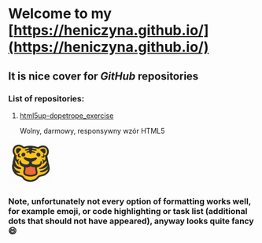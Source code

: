 # Welcome to my [https://heniczyna.github.io/](https://heniczyna.github.io/)
## It is nice cover for *GitHub* repositories
### List of repositories:
1. [html5up-dopetrope_exercise](https://heniczyna.github.io/html5up-dopetrope_exercise/)
   
   Wolny, darmowy, responsywny wzór HTML5

![](/images/private_small_tiger.png)

### Note, unfortunately not every option of formatting works well, for example emoji, or code highlighting or task list (additional dots that should not have appeared), anyway looks quite fancy :smile:
